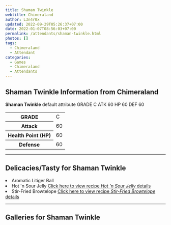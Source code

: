 ```yaml
---
title: Shaman Twinkle
webtitle: Chimeraland
author: L3n4r0x
updated: 2022-09-29T05:26:37+07:00
date: 2022-01-07T08:56:03+07:00
permalink: /attendants/shaman-twinkle.html
photos: []
tags:
  - Chimeraland
  - Attendant
categories:
  - Games
  - Chimeraland
  - Attendants
---
```


<section id="bootstrap-wrapper"><link rel="stylesheet" href="https://cdn.statically.io/gh/dimaslanjaka/Web-Manajemen/40ac3225/css/bootstrap-4.5-wrapper.css"/><h1>Shaman Twinkle Information from Chimeraland</h1><p><b>Shaman Twinkle</b> default attribute GRADE C ATK 60 HP 60 DEF 60<table><tr><th>GRADE</th><td>C</td></tr><tr><th>Attack</th><td>60</td></tr><tr><th>Health Point (HP)</th><td>60</td></tr><tr><th>Defense</th><td>60</td></tr></table></p><hr/><h2>Delicacies/Tasty for Shaman Twinkle</h2><li class="d-flex justify-content-between">Aromatic Litiger Ball </li><li class="d-flex justify-content-between">Hot &#x27;n Sour Jelly <a href="/chimeraland/recipes/hot-n-sour-jelly.html">Click here to view recipe <i>Hot &#x27;n Sour Jelly</i> details</a></li><li class="d-flex justify-content-between">Stir-Fried Browtelope <a href="/chimeraland/recipes/stir-fried-browtelope.html">Click here to view recipe <i>Stir-Fried Browtelope</i> details</a></li><hr/><div id="gallery"><h2>Galleries for Shaman Twinkle</h2><div class="row"></div></div></section>